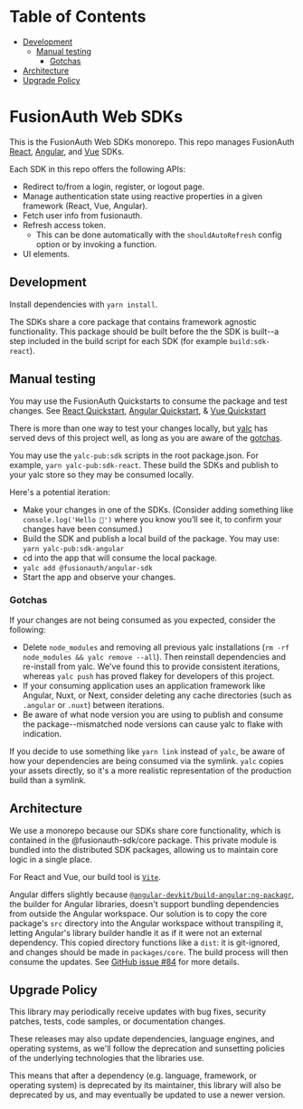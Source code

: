 # Table of Contents

- [Development](#development)
    - [Manual testing](#manual-testing)
        - [Gotchas](#gotchas)
- [Architecture](#architecture)
- [Upgrade Policy](#upgrade-policy)

# FusionAuth Web SDKs

This is the FusionAuth Web SDKs monorepo. This repo manages FusionAuth [React](https://fusionauth.io/docs/sdks/react-sdk), [Angular](https://fusionauth.io/docs/sdks/angular-sdk), and [Vue](https://fusionauth.io/docs/sdks/vue-sdk) SDKs.

Each SDK in this repo offers the following APIs:
- Redirect to/from a login, register, or logout page.
- Manage authentication state using reactive properties in a given framework (React, Vue, Angular).
- Fetch user info from fusionauth.
- Refresh access token.
    - This can be done automatically with the `shouldAutoRefresh` config option or by invoking a function.
- UI elements.

## Development

Install dependencies with `yarn install`.

The SDKs share a core package that contains framework agnostic functionality. This package should be built before the the SDK is built--a step included in the build script for each SDK (for example `build:sdk-react`).

## Manual testing

You may use the FusionAuth Quickstarts to consume the package and test changes. See [React Quickstart](https://fusionauth.io/docs/quickstarts/quickstart-javascript-react-web), [Angular Quickstart](https://fusionauth.io/docs/quickstarts/quickstart-javascript-angular-web), & [Vue Quickstart](https://fusionauth.io/docs/quickstarts/quickstart-javascript-vue-web)

There is more than one way to test your changes locally, but [yalc](https://github.com/wclr/yalc) has served devs of this project well, as long as you are aware of the [gotchas](#gotchas).

You may use the `yalc-pub:sdk` scripts in the root package.json. For example, `yarn yalc-pub:sdk-react`. These build the SDKs and publish to your yalc store so they may be consumed locally.

Here's a potential iteration:
- Make your changes in one of the SDKs. (Consider adding something like `console.log('Hello 👋')` where you know you’ll see it, to confirm your changes have been consumed.)
- Build the SDK and publish a local build of the package. You may use: `yarn yalc-pub:sdk-angular`
- cd into the app that will consume the local package.
- `yalc add @fusionauth/angular-sdk`
- Start the app and observe your changes.

### Gotchas

If your changes are not being consumed as you expected, consider the following:

- Delete `node_modules` and removing all previous yalc installations (`rm -rf node_modules && yalc remove --all`). Then reinstall dependencies and re-install from yalc. We've found this to provide consistent iterations, whereas `yalc push` has proved flakey for developers of this project.
- If your consuming application uses an application framework like Angular, Nuxt, or Next, consider deleting any cache directories (such as `.angular` or `.nuxt`) between iterations.
- Be aware of what node version you are using to publish and consume the package--mismatched node versions can cause yalc to flake with indication.

If you decide to use something like `yarn link` instead of `yalc`, be aware of how your dependencies are being consumed via the symlink. `yalc` copies your assets directly, so it's a more realistic representation of the production build than a symlink.

## Architecture

We use a monorepo because our SDKs share core functionality, which is contained in the @fusionauth-sdk/core package. This private module is bundled into the distributed SDK packages, allowing us to maintain core logic in a single place.

For React and Vue, our build tool is [`Vite`](https://vitejs.dev/guide/).

Angular differs slightly because [`@angular-devkit/build-angular:ng-packagr`](https://github.com/ng-packagr/ng-packagr), the builder for Angular libraries, doesn't support bundling dependencies from outside the Angular workspace. Our solution is to copy the core package's `src` directory into the Angular workspace without transpiling it, letting Angular's library builder handle it as if it were not an external dependency. This copied directory functions like a `dist`: it is git-ignored, and changes should be made in `packages/core`. The build process will then consume the updates. See [GitHub issue #84](https://github.com/FusionAuth/fusionauth-javascript-sdk/issues/84) for more details.

## Upgrade Policy

This library may periodically receive updates with bug fixes, security patches, tests, code samples, or documentation changes.

These releases may also update dependencies, language engines, and operating systems, as we\'ll follow the deprecation and sunsetting policies of the underlying technologies that the libraries use.

This means that after a dependency (e.g. language, framework, or operating system) is deprecated by its maintainer, this library will also be deprecated by us, and may eventually be updated to use a newer version.
